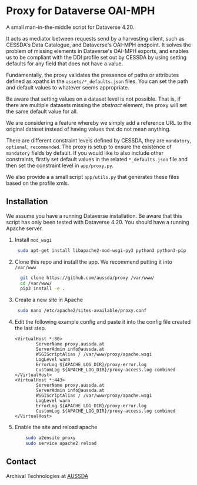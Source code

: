 # Proxy for Dataverse OAI-MPH

A small man-in-the-middle script for Dataverse 4.20.

It acts as mediator between requests send by a harvesting client, such as CESSDA's Data Catalogue, and
Dataverse's OAI-MPH endpoint. It solves the problem of missing elements in Dataverse's OAI-MPH exports,
and enables us to be compliant with the DDI profile set out by CESSDA by using setting defaults for
any field that does not have a value.

Fundamentally, the proxy validates the pressence of paths or attributes defined as xpaths in the
`assets/*_defaults.json` files. You can set the path and default values to whatever seems appropriate.

Be aware that setting values on a dataset level is not possible. That is, if there are multiple
datasets missing the _abstract_ element, the proxy will set the same default value for all.

We are considering a feature whereby we simply add a reference URL to the original dataset instead
of having values that do not mean anything.

There are different constraint levels defined by CESSDA, they are `mandatory`, `optional`, `recommended`.
The proxy is setup to ensure the existence of `mandatory` fields by default. If you would like
to also include other constraints, firstly set default values in the related `*_defaults.json` file
and then set the constraint level in `app/proxy.py`.

We also provide a a small script `app/utils.py` that generates these files based on the profile xmls.


Installation
------------

We assume you have a running Dataverse installation. Be aware
that this script has only been tested with Dataverse 4.20. You should have a running Apache server.

1. Install `mod_wsgi`

    ``` bash
     sudo apt-get install libapache2-mod-wsgi-py3 python3 python3-pip
    ```
2. Clone this repo and install the app. We recommend putting it into `/var/www`
   ``` bash
     git clone https://github.com/aussda/proxy /var/www/
     cd /var/www/
     pip3 install -e .
   ```
3. Create a new site in Apache
   ``` bash
    sudo nano /etc/apache2/sites-available/proxy.conf
   ```
4. Edit the following example config and paste it into the config file created the last step.
    ```
    <VirtualHost *:80>
            ServerName proxy.aussda.at
            ServerAdmin info@aussda.at
            WSGIScriptAlias / /var/www/proxy/apache.wsgi
            LogLevel warn
            ErrorLog ${APACHE_LOG_DIR}/proxy-error.log
            CustomLog ${APACHE_LOG_DIR}/proxy-access.log combined
    </VirtualHost>
    <VirtualHost *:443>
            ServerName proxy.aussda.at
            ServerAdmin info@aussda.at
            WSGIScriptAlias / /var/www/proxy/apache.wsgi
            LogLevel warn
            ErrorLog ${APACHE_LOG_DIR}/proxy-error.log
            CustomLog ${APACHE_LOG_DIR}/proxy-access.log combined
    </VirtualHost>
    ```
5. Enable the site and reload apache
    ``` bash
        sudo a2ensite proxy
        sudo service apache2 reload
    ```

Contact
-------

Archival Technologies at [AUSSDA](https://aussda.at)
